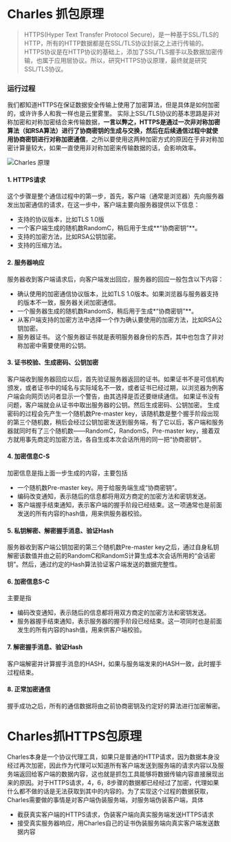 # Charles 抓包原理

> HTTPS(Hyper Text Transfer Protocol Secure)，是一种基于SSL/TLS的HTTP，所有的HTTP数据都是在SSL/TLS协议封装之上进行传输的。HTTPS协议是在HTTP协议的基础上，添加了SSL/TLS握手以及数据加密传输，也属于应用层协议。所以，研究HTTPS协议原理，最终就是研究SSL/TLS协议。





### 运行过程

我们都知道HTTPS在保证数据安全传输上使用了加密算法，但是具体是如何加密的，或许许多人和我一样也是云里雾里。
实际上SSL/TLS协议的基本思路是非对称加密和对称加密结合来传输数据，**一言以弊之，HTTPS是通过一次非对称加密算法（如RSA算法）进行了协商密钥的生成与交换，然后在后续通信过程中就使用协商密钥进行对称加密通信**，之所以要使用这两种加密方式的原因在于非对称加密计算量较大，如果一直使用非对称加密来传输数据的话，会影响效率。


![Charles 原理](https://github.com/FantasticLBP/knowledge-kit/blob/master/assets/Charles-method.png)



#### 1. HTTPS请求

这个步骤是整个通信过程中的第一步，首先，客户端（通常是浏览器）先向服务器发出加密通信的请求，在这一步中，客户端主要向服务器提供以下信息：

- 支持的协议版本，比如TLS 1.0版
- 一个客户端生成的随机数RandomC，稍后用于生成**“协商密钥”**。
- 支持的加密方法，比如RSA公钥加密。
- 支持的压缩方法。

#### 2. 服务器响应

服务器收到客户端请求后，向客户端发出回应，服务器的回应一般包含以下内容：

- 确认使用的加密通信协议版本，比如TLS 1.0版本。如果浏览器与服务器支持的版本不一致，服务器关闭加密通信。
- 一个服务器生成的随机数RandomS，稍后用于生成*“协商密钥”**。
- 从客户端支持的加密方法中选择一个作为确认要使用的加密方法，比如RSA公钥加密。
- 服务器证书。
  这个服务器证书就是表明服务器身份的东西，其中也包含了非对称加密中需要使用的公钥。

#### 3. 证书校验、生成密码、公钥加密

客户端收到服务器回应以后，首先验证服务器返回的证书。如果证书不是可信机构颁发，或者证书中的域名与实际域名不一致，或者证书已经过期，以浏览器为例客户端会向网页访问者显示一个警告，由其选择是否还要继续通信。 如果证书没有问题，客户端就会从证书中取出服务器的公钥。然后生成密码、公钥加密。
生成密码的过程会先产生一个随机数Pre-master key，该随机数是整个握手阶段出现的第三个随机数，稍后会经过公钥加密发送到服务端，有了它以后，客户端和服务器就同时有了三个随机数——RandomC，RandomS，Pre-master key，接着双方就用事先商定的加密方法，各自生成本次会话所用的同一把“协商密钥”。

#### 4. 加密信息C-S

加密信息是指上面一步生成的内容，主要包括

- 一个随机数Pre-master key。用于给服务端生成“协商密钥”。
- 编码改变通知，表示随后的信息都将用双方商定的加密方法和密钥发送。
- 客户端握手结束通知，表示客户端的握手阶段已经结束。这一项通常也是前面发送的所有内容的hash值，用来供服务器校验。

#### 5. 私钥解密、解密握手消息、验证Hash

服务器收到客户端公钥加密的第三个随机数Pre-master key之后，通过自身私钥解密该数值并由之前的RandomC和RandomS计算生成本次会话所用的“会话密钥”。然后，通过约定的Hash算法验证客户端发送的数据完整性。

#### 6. 加密信息S-C

主要是指

- 编码改变通知，表示随后的信息都将用双方商定的加密方法和密钥发送。
- 服务器握手结束通知，表示服务器的握手阶段已经结束。这一项同时也是前面发生的所有内容的hash值，用来供客户端校验。

#### 7. 解密握手消息、验证Hash

客户端解密并计算握手消息的HASH，如果与服务端发来的HASH一致，此时握手过程结束。

#### 8. 正常加密通信

握手成功之后，所有的通信数据将由之前协商密钥及约定好的算法进行加密解密。

# Charles抓HTTPS包原理

Charles本身是一个协议代理工具，如果只是普通的HTTP请求，因为数据本身没经过再次加密，因此作为代理可以知道所有客户端发送到服务端的请求内容以及服务端返回给客户端的数据内容，这也就是抓包工具能够将数据传输内容直接展现出来的原因。对于HTTPS请求，4，6，8步骤的数据都已经经过了加密，代理如果什么都不做的话是无法获取到其中的内容的。为了实现这个过程的数据获取，Charles需要做的事情是对客户端伪装服务端，对服务端伪装客户端，具体

- 截获真实客户端的HTTPS请求，伪装客户端向真实服务端发送HTTPS请求
- 接受真实服务器响应，用Charles自己的证书伪装服务端向真实客户端发送数据内容 

 

 

 

 

